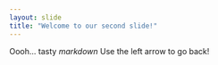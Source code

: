 ```yaml
---
layout: slide
title: "Welcome to our second slide!"
---
```

Oooh... tasty *markdown*
Use the left arrow to go back!
